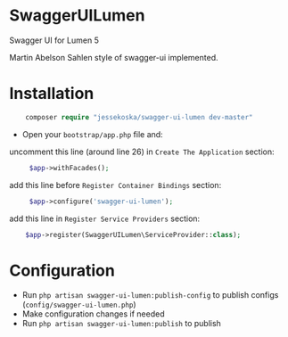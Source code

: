 SwaggerUILumen
==========

Swagger UI for Lumen 5

Martin Abelson Sahlen style of swagger-ui implemented.

Installation
============

```php
    composer require "jessekoska/swagger-ui-lumen dev-master"
```

- Open your `bootstrap/app.php` file and: 

uncomment this line (around line 26) in `Create The Application` section:
```php
     $app->withFacades();
```

add this line before `Register Container Bindings` section:
```php
     $app->configure('swagger-ui-lumen');
```

add this line in `Register Service Providers` section:
```php
    $app->register(SwaggerUILumen\ServiceProvider::class);
```

Configuration
============

- Run `php artisan swagger-ui-lumen:publish-config` to publish configs (`config/swagger-ui-lumen.php`)
- Make configuration changes if needed 
- Run `php artisan swagger-ui-lumen:publish` to publish
